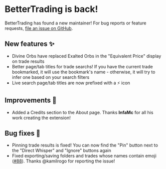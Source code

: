 # BetterTrading is back!

BetterTrading has found a new maintainer! For bug reports or feature requests, [file an issue on GitHub](https://github.com/exile-center/better-trading/issues/new).

## New features ✨

- Divine Orbs have replaced Exalted Orbs in the "Equivalent Price" display on trade results
- Better page/tab titles for trade searchs! If you have the current trade bookmarked, it will use the bookmark's name - otherwise, it will try to infer one based on your search filters
- Live search page/tab titles are now prefixed with a ⚡ icon

## Improvements 💅

- Added a Credits section to the About page. Thanks **InfaMc** for all his work creating the extension!

## Bug fixes 🐛

- Pinning trade results is fixed! You can now find the "Pin" button next to the "Direct Whisper" and "Ignore" buttons again
- Fixed exporting/saving folders and trades whose names contain emoji ([#88](https://github.com/exile-center/better-trading/issues/88)). Thanks @kamilrogo for reporting the issue!
